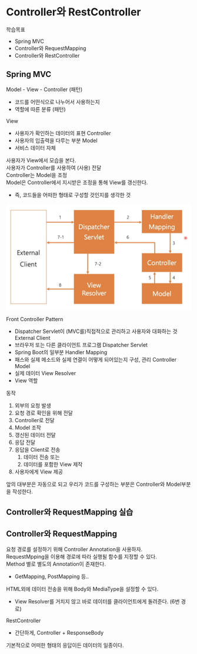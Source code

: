 # Controller와 RestController

학습목표
- Spring MVC
- Controller와 RequestMapping
- Controller와 RestController

## Spring MVC

Model - View - Controller (패턴)  
- 코드를 어떤식으로 나누어서 사용하는지
- 역할에 따른 분류 (패턴)

View  
- 사용자가 확인하는 데이터의 표현
Controller  
- 사용자의 입출력을 다루는 부분
Model
- 서비스 데이터 자체

사용자가 View에서 모습을 본다.  
사용자가 Controller를 사용하여 (사용) 전달  
Controller는 Model을 조정  
Model은 Controller에서 지시받은 조정을 통해 View를 갱신한다.  
- 즉, 코드들을 어떠한 형태로 구성할 것인지를 생각한 것

![image](../image/SpringMVC.png)

Front Controller Pattern  
- Dispatcher Servlet이 (MVC를)직접적으로 관리하고 사용자와 대화하는 것  
External Client  
- 브라우저 또는 다른 클라이언트 프로그램
Dispatcher Servlet  
- Spring Boot의 일부분
Handler Mapping  
- 패스와 실제 메소드와 실제 연결이 어떻게 되어있는지 구성, 관리
Controller  
Model  
- 실제 데이터
View Resolver  
- View 역할

동작  
1. 외부의 요청 발생
2. 요청 경로 확인을 위해 전달
3. Controller로 전달
4. Model 조작
5. 갱신된 데이터 전달
6. 응답 전달
7. 응답을 Client로 전송
   1. 데이터 전송 또는
   2. 데이터를 포함한 View 제작
8. 사용자에게 View 제공

앞의 대부분은 자동으로 되고 우리가 코드를 구성하는 부분은 Controller와 Model부분을 작성한다.


## Controller와 RequestMapping 실습


## Controller와 RequestMapping

요청 경로를 설정하기 위해 Controller Annotation을 사용하자.  
RequestMpping을 이용해 경로에 따라 실행될 함수를 지정할 수 있다.  
Method 별로 별도의 Annotation이 존재한다.  
- GetMapping, PostMapping 등..  

HTML외에 데이터 전송을 위해 Body와 MediaType을 설정할 수 있다.
- View Resolver를 거치지 않고 바로 데이터를 클라이언트에게 돌려준다. (6번 경로)  

RestController  
- 간단하게, Controller + ResponseBody  

기본적으로 어떠한 형태의 응답이든 데이터의 일종이다.  
